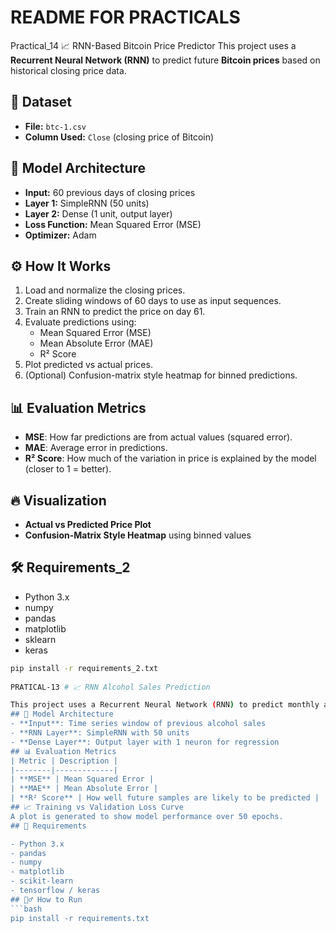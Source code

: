 
# README FOR PRACTICALS
Practical_14 📈 RNN-Based Bitcoin Price Predictor
This project uses a **Recurrent Neural Network (RNN)** to predict future **Bitcoin prices** based on historical closing price data.

## 📂 Dataset
- **File:** `btc-1.csv`
- **Column Used:** `Close` (closing price of Bitcoin)

## 🧠 Model Architecture

- **Input:** 60 previous days of closing prices
- **Layer 1:** SimpleRNN (50 units)
- **Layer 2:** Dense (1 unit, output layer)
- **Loss Function:** Mean Squared Error (MSE)
- **Optimizer:** Adam
  
## ⚙️ How It Works

1. Load and normalize the closing prices.
2. Create sliding windows of 60 days to use as input sequences.
3. Train an RNN to predict the price on day 61.
4. Evaluate predictions using:
   - Mean Squared Error (MSE)
   - Mean Absolute Error (MAE)
   - R² Score
5. Plot predicted vs actual prices.
6. (Optional) Confusion-matrix style heatmap for binned predictions.

## 📊 Evaluation Metrics

- **MSE**: How far predictions are from actual values (squared error).
- **MAE**: Average error in predictions.
- **R² Score**: How much of the variation in price is explained by the model (closer to 1 = better).

## 🔥 Visualization

- **Actual vs Predicted Price Plot**
- **Confusion-Matrix Style Heatmap** using binned values

## 🛠 Requirements_2

- Python 3.x
- numpy
- pandas
- matplotlib
- sklearn
- keras
```bash
pip install -r requirements_2.txt
  
PRATICAL-13 # 📈 RNN Alcohol Sales Prediction

This project uses a Recurrent Neural Network (RNN) to predict monthly alcohol sales based on past data. It's a regression problem solved using deep learning in Keras.
## 🧠 Model Architecture
- **Input**: Time series window of previous alcohol sales
- **RNN Layer**: SimpleRNN with 50 units
- **Dense Layer**: Output layer with 1 neuron for regression
## 📊 Evaluation Metrics
| Metric | Description |
|--------|-------------|
| **MSE** | Mean Squared Error |
| **MAE** | Mean Absolute Error |
| **R² Score** | How well future samples are likely to be predicted |
## 📈 Training vs Validation Loss Curve
A plot is generated to show model performance over 50 epochs.
## 📁 Requirements

- Python 3.x
- pandas
- numpy
- matplotlib
- scikit-learn
- tensorflow / keras
## 🏃‍♂️ How to Run
```bash
pip install -r requirements.txt









